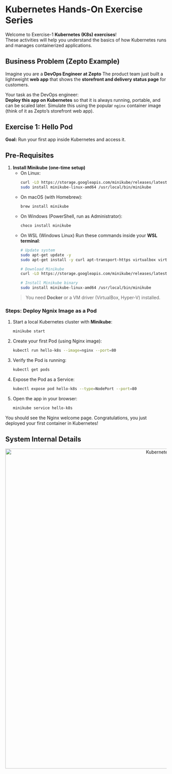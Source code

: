 # Kubernetes Hands-On Exercise Series

Welcome to Exercise-1 **Kubernetes (K8s) exercises**!  
These activities will help you understand the basics of how Kubernetes runs and manages containerized applications.  

## Business Problem (Zepto Example)

Imagine you are a **DevOps Engineer at Zepto** 
The product team just built a lightweight **web app** that shows the **storefront and delivery status page** for customers.  

Your task as the DevOps engineer:  
**Deploy this app on Kubernetes** so that it is always running, portable, and can be scaled later.
Simulate this  using the popular `nginx` container image (think of it as Zepto’s storefront web app).

## Exercise 1: Hello Pod

**Goal:** Run your first app inside Kubernetes and access it.

## Pre-Requisites
1. **Install Minikube (one-time setup)**
   - On Linux:
     ```bash
     curl -LO https://storage.googleapis.com/minikube/releases/latest/minikube-linux-amd64
     sudo install minikube-linux-amd64 /usr/local/bin/minikube
     ```
   - On macOS (with Homebrew):
     ```bash
     brew install minikube
     ```
   - On Windows (PowerShell, run as Administrator):
     ```powershell
     choco install minikube
     ```
   - On WSL (Windows Linux)
     Run these commands inside your **WSL terminal**:
     ```bash
     # Update system
     sudo apt-get update -y
     sudo apt-get install -y curl apt-transport-https virtualbox virtualbox-ext-pack

     # Download Minikube
     curl -LO https://storage.googleapis.com/minikube/releases/latest/minikube-linux-amd64

     # Install Minikube binary
     sudo install minikube-linux-amd64 /usr/local/bin/minikube

   > You need **Docker** or a VM driver (VirtualBox, Hyper-V) installed.

### Steps: Deploy Ngnix Image as a Pod
1. Start a local Kubernetes cluster with **Minikube**:
   ```bash
   minikube start
   
2. Create your first Pod (using Nginx image):
   ```bash
   kubectl run hello-k8s --image=nginx --port=80

3. Verify the Pod is running:
   ```bash
   kubectl get pods

4. Expose the Pod as a Service:
   ```bash
   kubectl expose pod hello-k8s --type=NodePort --port=80

5. Open the app in your browser:
   ```bash
   minikube service hello-k8s

You should see the Nginx welcome page. 
Congratulations, you just deployed your first container in Kubernetes!

## System Internal Details
<p align="center">
  <img src="../Images/k8s-exercise-1.jpg" alt="Kubernetes Internals" width="1000"/>
</p>

## 


